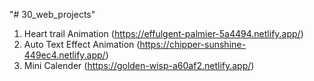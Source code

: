 "# 30_web_projects" 
1) Heart trail Animation
   (https://effulgent-palmier-5a4494.netlify.app/)
2) Auto Text Effect Animation (https://chipper-sunshine-449ec4.netlify.app/)
3) Mini Calender (https://golden-wisp-a60af2.netlify.app/)
